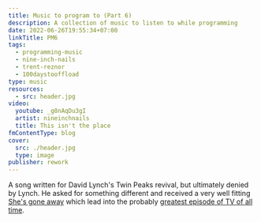 ```yaml
---
title: Music to program to (Part 6)
description: A collection of music to listen to while programming
date: 2022-06-26T19:55:34+07:00
linkTitle: PM6
tags:
  - programming-music
  - nine-inch-nails
  - trent-reznor
  - 100daystooffload
type: music
resources:
  - src: header.jpg
video:
  youtube: _g8nAqDu3gI
  artist: nineinchnails
  title: This isn't the place
fmContentType: blog
cover:
  src: ./header.jpg
  type: image
publisher: rework
---
```


A song written for David Lynch's Twin Peaks revival, but ultimately denied by Lynch. He asked for something different and received a very well fitting [She's gone away](https://www.youtube.com/watch?v=r2bL7DU21Wg) which lead into the probably [greatest episode of TV of all time](https://en.wikipedia.org/wiki/Part_8_\(Twin_Peaks\)).
